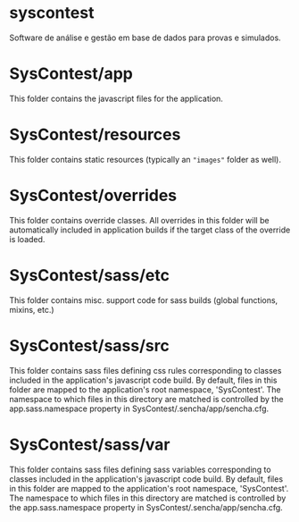 syscontest
==========

Software de análise e gestão em base de dados para provas e simulados.

# SysContest/app

This folder contains the javascript files for the application.

# SysContest/resources

This folder contains static resources (typically an `"images"` folder as well).

# SysContest/overrides

This folder contains override classes. All overrides in this folder will be 
automatically included in application builds if the target class of the override
is loaded.

# SysContest/sass/etc

This folder contains misc. support code for sass builds (global functions, 
mixins, etc.)

# SysContest/sass/src

This folder contains sass files defining css rules corresponding to classes
included in the application's javascript code build.  By default, files in this 
folder are mapped to the application's root namespace, 'SysContest'. The
namespace to which files in this directory are matched is controlled by the
app.sass.namespace property in SysContest/.sencha/app/sencha.cfg. 

# SysContest/sass/var

This folder contains sass files defining sass variables corresponding to classes
included in the application's javascript code build.  By default, files in this 
folder are mapped to the application's root namespace, 'SysContest'. The
namespace to which files in this directory are matched is controlled by the
app.sass.namespace property in SysContest/.sencha/app/sencha.cfg. 

